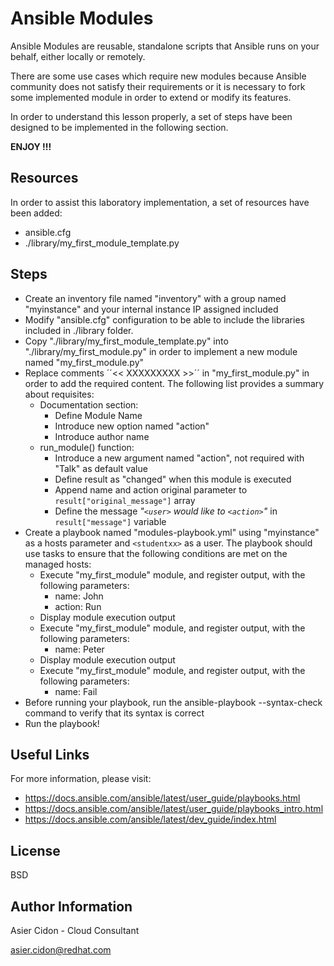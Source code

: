 # Ansible Modules

Ansible Modules are reusable, standalone scripts that Ansible runs on your behalf, either locally or remotely.

There are some use cases which require new modules because Ansible community does not satisfy their requirements or it is necessary to fork some implemented module in order to extend or modify its features.

In order to understand this lesson properly, a set of steps have been designed to be implemented in the following section.

**ENJOY !!!**

## Resources

In order to assist this laboratory implementation, a set of resources have been added:

-   ansible.cfg 
-   ./library/my_first_module_template.py

## Steps

-   Create an inventory file named "inventory" with a group named "myinstance" and your internal instance IP assigned included
-   Modify "ansible.cfg" configuration to be able to include the libraries included in ./library folder.
-   Copy "./library/my_first_module_template.py" into "./library/my_first_module.py" in order to implement a new module named "my_first_module.py"
-   Replace comments ´´<< XXXXXXXXX >>´´ in "my_first_module.py" in order to add the required content. The following list provides a summary about requisites:
    - Documentation section: 
        -   Define Module Name
        -   Introduce new option named "action"
        -   Introduce author name
    - run_module() function:
        -   Introduce a new argument named "action", not required with "Talk" as default value
        -   Define result as "changed" when this module is executed
        -   Append name and action original parameter to ``result["original_message"]`` array
        -   Define the message *"``<user>`` would like to ``<action>``"* in ``result["message"]`` variable
-   Create a playbook named "modules-playbook.yml" using "myinstance" as a hosts parameter and `<studentxx>` as a user. The playbook should use tasks to ensure that the following conditions are met on the managed hosts:
    -   Execute "my_first_module" module, and register output, with the following parameters:
        -   name: John
        -   action: Run
    -   Display module execution output
    -   Execute "my_first_module" module, and register output, with the following parameters:
        -   name: Peter
    -   Display module execution output
    -   Execute "my_first_module" module, and register output, with the following parameters:
        -   name: Fail
-   Before running your playbook, run the ansible-playbook --syntax-check  command to verify that its syntax is correct
-   Run the playbook!

## Useful Links

For more information, please visit:

-   https://docs.ansible.com/ansible/latest/user_guide/playbooks.html
-   https://docs.ansible.com/ansible/latest/user_guide/playbooks_intro.html
-   https://docs.ansible.com/ansible/latest/dev_guide/index.html

License
-------

BSD

Author Information
------------------

 Asier Cidon - Cloud Consultant

 asier.cidon@redhat.com
 